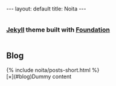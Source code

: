 --- layout: default title: Noita ---

<div class="row">

<div class="column">

### [Jekyll](http://jekyllrb.com/) theme built with [Foundation](http://foundation.zurb.com/)

</div>

</div>

<div class="row">

<div class="columns">

## Blog

</div>

<div class="medium-8 columns">{% include noita/posts-short.html %}</div>

<div class="medium-4 columns">

<div data-alert="" class="alert-box warning round">[×](#blog)Dummy content</div>

</div>

</div>
